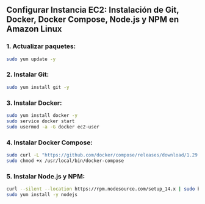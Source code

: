 ## Configurar Instancia EC2: Instalación de Git, Docker, Docker Compose, Node.js y NPM en Amazon Linux

### 1. Actualizar paquetes:
```bash
sudo yum update -y
```

### 2. Instalar Git:
```bash
sudo yum install git -y
```

### 3. Instalar Docker:
```bash
sudo yum install docker -y
sudo service docker start
sudo usermod -a -G docker ec2-user
```

### 4. Instalar Docker Compose:
```bash
sudo curl -L "https://github.com/docker/compose/releases/download/1.29.2/docker-compose-$(uname -s)-$(uname -m)" -o /usr/local/bin/docker-compose
sudo chmod +x /usr/local/bin/docker-compose
```

### 5. Instalar Node.js y NPM:
```bash
curl --silent --location https://rpm.nodesource.com/setup_14.x | sudo bash -
sudo yum install -y nodejs
```

